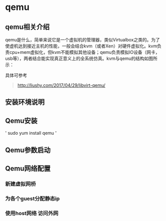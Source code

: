 # qemu
## qemu相关介绍

qemu是什么，简单来说它是一个虚拟机的管理器，类似Virtualbox之类的。为了使虚机达到接近主机的性能，一般会结合kvm（或者Xen）对硬件虚拟化。kvm负责cpu+mem虚拟化，但kvm不能模拟其他设备；qemu负责模拟IO设备（网卡，usb等），两者结合能实现真正意义上的全系统仿真。kvm与qemu的结构如图所示：

具体可参考
> http://liushy.com/2017/04/29/libvirt-qemu/

## 安装环境说明

## Qemu安装
'
sudo yum install qemu 
'

## Qemu参数启动

## Qemu网络配置

### 新建虚拟网桥

### 为各个guest分配静态ip

### 使用host网络 访问外网
